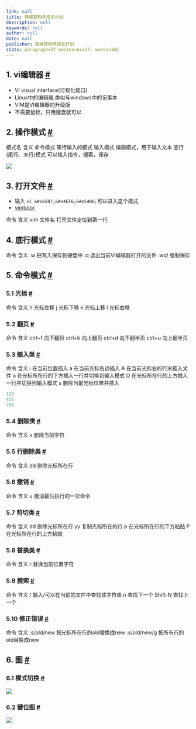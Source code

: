 ```yaml
---
link: null
title: 珠峰架构师成长计划
description: null
keywords: null
author: null
date: null
publisher: 珠峰架构师成长计划
stats: paragraph=37 sentences=17, words=162
---
```

## 1. vi编辑器 [#](#t01-vi编辑器)

* VI visual interface(可视化接口)
* Linux中的编辑器,类似与windows中的记事本
* VIM是VI编辑器的升级版
* 不需要鼠标，只用键盘就可以

## 2. 操作模式 [#](#t12-操作模式)

模式名 含义 命令模式 等待输入的模式 输入模式 编辑模式，用于输入文本 底行(尾行、末行)模式 可以输入指令，搜索，保存

![](http://img.zhufengpeixun.cn/vimode.jpg)

## 3. 打开文件 [#](#t23-打开文件)

* 输入 `vi &#x6587;&#x4EF6;&#x540D;`可以进入这个模式
* [vimtutor](vim官方教程)

命令 含义 vim 文件名 打开文件定位到第一行

## 4. 底行模式 [#](#t34-底行模式)

命令 含义 :w 把写入保存到硬盘中 :q 退出当前VI编辑器打开的文件 :wq! 强制保存

## 5. 命令模式 [#](#t45-命令模式)

### 5.1 光标 [#](#t551-光标)

命令 含义 h 光标左移 j 光标下移 k 光标上移 l 光标右移

### 5.2 翻页 [#](#t652-翻页)

命令 含义 ctrl+f 向下翻页 ctrl+b 向上翻页 ctrl+d 向下翻半页 ctrl+u 向上翻半页

### 5.3 插入类 [#](#t753-插入类)

命令 含义 i 在当前位置插入 a 在当前光标右边插入 A 在当前光标右的行末插入文件 o 在光标所在行的下方插入一行并切换到输入模式 O 在光标所在行的上方插入一行并切换到输入模式 s 删除当前光标位置并插入

```js
123
456
789
```

### 5.4 删除类 [#](#t854-删除类)

命令 含义 x 删除当前字符

### 5.5 行删除类 [#](#t955-行删除类)

命令 含义 dd 删除光标所在行

### 5.6 撤销 [#](#t1056-撤销)

命令 含义 u 撤消最后执行的一次命令

### 5.7 剪切类 [#](#t1157-剪切类)

命令 含义 dd 删除光标所在行 yy 复制光标所在的行 p 在光标所在行的下方粘贴 P 在光标所在行的上方粘贴

### 5.8 替换类 [#](#t1258-替换类)

命令 含义 r 替换当前位置字符

### 5.9 搜索 [#](#t1359-搜索)

命令 含义 / 输入/可以在当前的文件中查找该字符串 n 查找下一个 Shift-N 查找上一个

### 5.10 修正错误 [#](#t14510-修正错误)

命令 含义 :s/old/new 把光标所在行的old替换成new :s/old/new/g 把所有行的old替换成new

## 6. 图 [#](#t156-图)

### 6.1 模式切换 [#](#t1661-模式切换)

![](http://www.178linux.com/wp-content/uploads/2017/08/20170805144200_78923.png)

### 6.2 键位图 [#](#t1762-键位图)

![](http://img.zhufengpeixun.cn/vikey.jpg)
